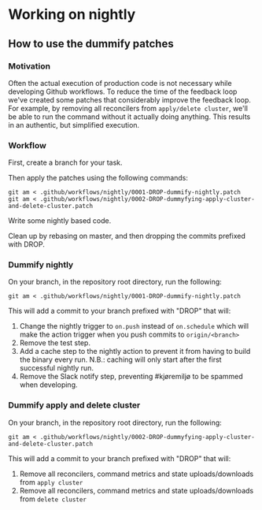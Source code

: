 # Working on nightly

## How to use the dummify patches

### Motivation

Often the actual execution of production code is not necessary while developing Github workflows. To reduce the time of
the feedback loop we've created some patches that considerably improve the feedback loop. For example, by removing all
reconcilers from `apply/delete cluster`, we'll be able to run the command without it actually doing anything. This
results in an authentic, but simplified execution.

### Workflow

First, create a branch for your task.

Then apply the patches using the following commands:

```shell
git am < .github/workflows/nightly/0001-DROP-dummify-nightly.patch
git am < .github/workflows/nightly/0002-DROP-dummyfying-apply-cluster-and-delete-cluster.patch
```

Write some nightly based code.

Clean up by rebasing on master, and then dropping the commits prefixed with DROP.

### Dummify nightly

On your branch, in the repository root directory, run the following:

`git am < .github/workflows/nightly/0001-DROP-dummify-nightly.patch`

This will add a commit to your branch prefixed with "DROP" that will:

1. Change the nightly trigger to `on.push` instead of `on.schedule` which will make the action trigger when you push
   commits to `origin/<branch>`
2. Remove the test step.
3. Add a cache step to the nightly action to prevent it from having to build the binary every run. N.B.: caching will
   only start after the first successful nightly run.
4. Remove the Slack notify step, preventing #kjøremiljø to be spammed when developing.

### Dummify apply and delete cluster

On your branch, in the repository root directory, run the following:

`git am < .github/workflows/nightly/0002-DROP-dummyfying-apply-cluster-and-delete-cluster.patch`

This will add a commit to your branch prefixed with "DROP" that will:

1. Remove all reconcilers, command metrics and state uploads/downloads from `apply cluster`
2. Remove all reconcilers, command metrics and state uploads/downloads from `delete cluster`
